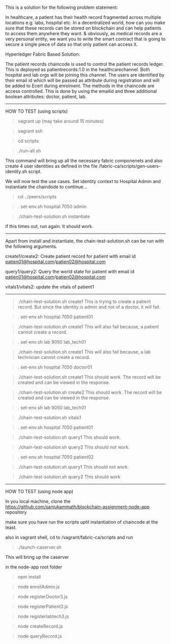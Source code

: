 This is a solution for the following problem statement:

In healthcare, a patient has their health record fragmented across multiple locations e.g. labs, hospital etc. In a decentralized world, how can you make sure that these records can be stored on blockchain and can help patients to access them anywhere they want. & obviously, as medical records are a very personal entity, we want you to write the smart contract that is going to secure a single piece of data so that only patient can access it.

Hyperledger Fabric Based Solution:

The patient records chaincode is used to control the patient records ledger. This is deployed as patientrecords:1.0 in the healthcarechannel. Both hospital and lab orgs will be joining this channel. The users are identified by their email id which will be passed as attribute during registration and will be added to Ecert during enrolment. The methods in the chaincode are access controlled. This is done by using the emailid and three additional boolean attributes: doctor, patient, lab.

****************************************************************************************************************
HOW TO TEST (using scripts)

>vagrant up (may take around 15 minutes)

>vagrant ssh

>cd scripts

>./run-all.sh

This command will bring up all the necessary fabric componenets and also create 4 user identities as defined in the file /fabric-ca/scripts/gen-users-identity.sh script.

We will now test the use cases. Set identity context to Hospital Admin and instantiate the chaindode to continue...

>cd ../peers/scripts

>. set-env.sh hospital 7050 admin

>./chain-test-solution.sh instantiate

if this times out, run again. It should work.

****************************************************************************************************************
Apart from install and instantiate, the chain-test-solution.sh can be run with the following arguments.

create1/create2: Create patient record for patient with email id patien01@hospital.com/patien02@hospital.com

query1/query2: Query the world state for patient with email id patien01@hospital.com/patien02@hospital.com

vitals1/vitals2: update the vitals of patient1
****************************************************************************************************************

>./chain-test-solution.sh create1
This is trying to create a patient record. But since the identity is admin and not of a doctor, it will fail.

>. set-env.sh hospital 7050 patient01

>./chain-test-solution.sh create1
This will also fail because, a patient cannot create a record.

>. set-env.sh lab 9050 lab_tech01

>./chain-test-solution.sh create1
This will also fail because, a lab technician cannot create a record.

>. set-env.sh hospital 7050 doctor01

>./chain-test-solution.sh create1
This should work. The record will be created and can be viewed in the response.

>./chain-test-solution.sh create2
This should work. The record will be created and can be viewed in the response.

>. set-env.sh lab 9050 lab_tech01

>./chain-test-solution.sh vitals1

>. set-env.sh hospital 7050 patient01

>./chain-test-solution.sh query1
This should work.

>./chain-test-solution.sh query2
This should not work.

>. set-env.sh hospital 7050 patient02

>./chain-test-solution.sh query1
This should not work.

>./chain-test-solution.sh query2
This should work

****************************************************************************************************************

HOW TO TEST (using node app)

In you local machine, clone the https://github.com/sanjukammath/blockchain-assignment-node-app repository

make sure you have run the scripts uptil instantiation of chaincode at the least.

also in vagrant shell, cd to /vagrant/fabric-ca/scripts and run 

>./launch-caserver.sh

This will bring up the caserver

in the node-app root folder

>npm install

>node enrollAdmin.js

>node registerDoctor3.js

>node registerPatient3.js

>node registerlabtech3.js

>node createRecord.js

>node queryRecord.js

